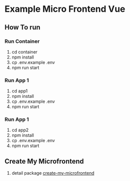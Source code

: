 
# Example Micro Frontend Vue

## How To run

### Run Container
1. cd container
2. npm install 
3. cp .env.example .env
4. npm run start

### Run App 1
1. cd app1
2. npm install 
3. cp .env.example .env
4. npm run start
### Run App 1
1. cd app2
2. npm install 
3. cp .env.example .env
4. npm run start

## Create My Microfrontend
1. detail package [create-my-microfrontend](https://www.npmjs.com/package/create-my-microfrontend)